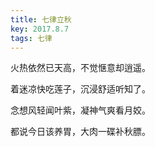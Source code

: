 ```yaml
---
title: 七律立秋
key: 2017.8.7
tags: 七律
---
```


火热依然已天高，不觉惬意却逍遥。

着迷凉快吃莲子，沉浸舒适听知了。

念想风轻闻叶紫，凝神气爽看月姣。

都说今日该养胃，大肉一碟补秋膘。

</br>

